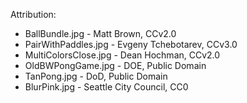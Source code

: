 Attribution:
* BallBundle.jpg - Matt Brown, CCv2.0
* PairWithPaddles.jpg - Evgeny Tchebotarev, CCv3.0
* MultiColorsClose.jpg - Dean Hochman, CCv2.0
* OldBWPongGame.jpg - DOE, Public Domain
* TanPong.jpg - DoD, Public Domain
* BlurPink.jpg - Seattle City Council, CC0
